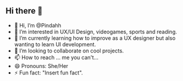 ## Hi there 👋

<!--
**Pindahh/Pindahh** is a ✨ _special_ ✨ repository because its `README.md` (this file) appears on your GitHub profile.

Here are some ideas to get you started:

- 🔭 I’m currently working on ...
- 🌱 I’m currently learning ...
- 👯 I’m looking to collaborate on ...
- 🤔 I’m looking for help with ...
- 💬 Ask me about ...
- 📫 How to reach me: ...
- 😄 Pronouns: ...
- ⚡ Fun fact: ...
-->


- 👋 Hi, I’m @Pindahh
- 👀 I’m interested in UX/UI Design, videogames, sports and reading.
- 🌱 I’m currently learning how to improve as a UX designer but also wanting to learn UI development.
- 💞️ I’m looking to collaborate on cool projects.
- 📫 How to reach ... me you can't...
- 😄 Pronouns: She/Her
- ⚡ Fun fact: "Insert fun fact".

<!---
epinder-qld/epinder-qld is a ✨ special ✨ repository because its `README.md` (this file) appears on your GitHub profile.
You can click the Preview link to take a look at your changes.
--->
